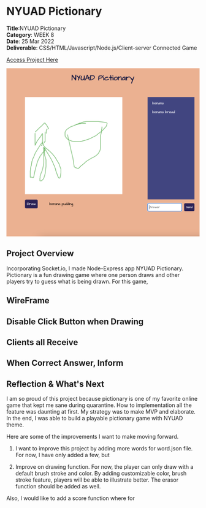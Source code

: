 # NYUAD Pictionary

**Title**:NYUAD Pictionary <br>
**Category**: WEEK 8 <br>
**Date**: 25 Mar 2022 <br>
**Deliverable**: CSS/HTML/Javascript/Node.js/Client-server Connected Game <br>

[Access Project Here](https://foregoing-shrub-tail.glitch.me)

<img src="images/pictionary.png" width="600">

## Project Overview
Incorporating Socket.io, I made Node-Express app NYUAD Pictionary. Pictionary is a fun drawing game where one person draws and other players try to guess what is being drawn. For this game, 



## WireFrame


## Disable Click Button when Drawing

## Clients all Receive

## When Correct Answer, Inform

## Reflection & What's Next
I am so proud of this project because pictionary is one of my favorite online game that kept me sane during quarantine. How to implementation all the feature was daunting at first. My strategy was to make MVP and elaborate. In the end, I was able to build a playable pictionary game with NYUAD theme. 

Here are some of the improvements I want to make moving forward. 

1) I want to improve this project by adding more words for word.json file. For now, I have only added a few, but 

2) Improve on drawing function. For now, the player can only draw with a default brush stroke and color. By adding customizable color, brush stroke feature, players will be able to illustrate better. The erasor function should be added as well. 


Also, I would like to add a score function where for 
